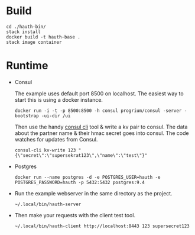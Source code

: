 # Build

    cd ./hauth-bin/
    stack install
    docker build -t hauth-base .
    stack image container

# Runtime

-   Consul
    
    The example uses default port 8500 on localhost. The easiest way
    to start this is using a docker instance.
    
        docker run -i -t -p 8500:8500 -h consul progrium/consul -server -bootstrap -ui-dir /ui
    
    Then use the handy [consul cli](https://github.com/CiscoCloud/consul-cli) tool & write a kv pair to consul.
    The data about the partner name & their hmac secret goes into
    consul.  The code watches for updates from Consul.
    
        consul-cli kv-write 123 "{\"secret\":\"supersekrat123\",\"name\":\"test\"}"

-   Postgres 

        docker run --name postgres -d -e POSTGRES_USER=hauth -e POSTGRES_PASSWORD=hauth -p 5432:5432 postgres:9.4

-   Run the example webserver in the same directory as the project.
    
        ~/.local/bin/hauth-server

-   Then make your requests with the client test tool.
    
        ~/.local/bin/hauth-client http://localhost:8443 123 supersecret123
